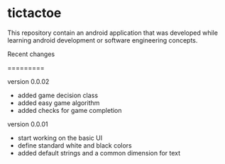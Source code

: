 tictactoe
=========

This repository contain an android application that was developed while learning android development or software engineering concepts. 


Recent changes

=========

version 0.0.02

- added game decision class
- added easy game algorithm
- added checks for game completion

version 0.0.01

- start working on the basic UI
- define standard white and black colors
- added default strings and a common dimension for text
